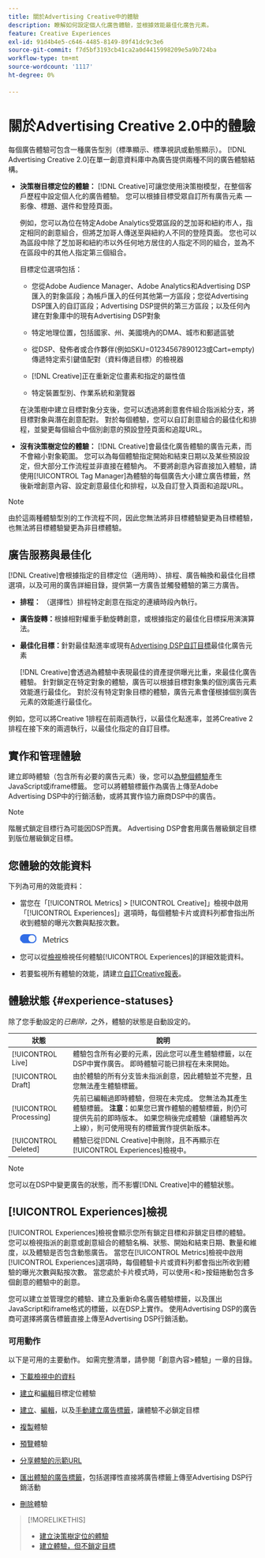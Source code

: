 ```yaml
---
title: 關於Advertising Creative中的體驗
description: 瞭解如何設定個人化廣告體驗，並根據效能最佳化廣告元素。
feature: Creative Experiences
exl-id: 91d4b4e5-c646-4485-8149-89f41dc9c3e6
source-git-commit: f7d5bf3193cb41ca2a0d4415998209e5a9b724ba
workflow-type: tm+mt
source-wordcount: '1117'
ht-degree: 0%

---
```


# 關於Advertising Creative 2.0中的體驗

每個廣告體驗可包含一種廣告型別（標準顯示、標準視訊或動態顯示）。 [!DNL Advertising Creative 2.0]在單一創意資料庫中為廣告提供兩種不同的廣告體驗結構。

* **決策樹目標定位的體驗：** [!DNL Creative]可讓您使用決策樹模型，在整個客戶歷程中設定個人化的廣告體驗。 您可以根據目標受眾自訂所有廣告元素 — 影像、標題、選件和登陸頁面。

  例如，您可以為位在特定Adobe Analytics受眾區段的芝加哥和紐約市人，指定相同的創意組合，但將芝加哥人傳送至與紐約人不同的登陸頁面。 您也可以為區段中除了芝加哥和紐約市以外任何地方居住的人指定不同的組合，並為不在區段中的其他人指定第三個組合。

  目標定位選項包括：

   * 您從Adobe Audience Manager、Adobe Analytics和Advertising DSP匯入的對象區段；為帳戶匯入的任何其他第一方區段；您從Advertising DSP匯入的自訂區段；Advertising DSP提供的第三方區段；以及任何內建在對象庫中的現有Advertising DSP對象

   * 特定地理位置，包括國家、州、美國境內的DMA、城市和郵遞區號

   * 從DSP、發佈者或合作夥伴(例如SKU=01234567890123或Cart=empty)傳遞特定索引鍵值配對（資料傳遞目標）的檢視器

   * [!DNL Creative]正在重新定位畫素和指定的屬性值

   * 特定裝置型別、作業系統和瀏覽器

  在決策樹中建立目標對象分支後，您可以透過將創意套件組合指派給分支，將目標對象與潛在創意配對。 對於每個體驗，您可以自訂創意組合的最佳化和排程，並變更每個組合中個別創意的預設登陸頁面和追蹤URL<!-- later: and any flexible attributes -->。

* **沒有決策樹定位的體驗：** [!DNL Creative]會最佳化廣告體驗的廣告元素，而不會縮小對象範圍。 您可以為每個體驗指定開始和結束日期以及某些預設設定，但大部分工作流程並非直接在體驗內。 不要將創意內容直接加入體驗，請使用[!UICONTROL Tag Manager]為體驗的每個廣告大小建立廣告標籤，然後新增創意內容、設定創意最佳化和排程，以及自訂登入頁面和追蹤URL<!-- later: and any flexible attributes -->。

>[!NOTE]
>
> 由於這兩種體驗型別的工作流程不同，因此您無法將非目標體驗變更為目標體驗，也無法將目標體驗變更為非目標體驗。

## 廣告服務與最佳化

<!-- MORE -->
<!-- When multiple ad variants qualify for an impression -->

[!DNL Creative]會根據指定的目標定位（適用時）、排程、廣告輪換和最佳化目標選項，以及可用的廣告詳細目錄，提供第一方廣告並觸發體驗的第三方廣告。

* **排程：** （選擇性）排程特定創意在指定的連續時段內執行。

* **廣告旋轉：**&#x200B;根據相對權重手動旋轉創意，或根據指定的最佳化目標採用演演算法。

* **最佳化目標：**&#x200B;針對最佳點進率或現有[Advertising DSP自訂目標](/help/dsp/optimization/custom-goal.md)最佳化廣告元素

  [!DNL Creative]會透過為體驗中表現最佳的資產提供曝光比重，來最佳化廣告體驗。 針對鎖定在特定對象的體驗，廣告可以根據目標對象集的個別廣告元素效能進行最佳化。 對於沒有特定對象目標的體驗，廣告元素會僅根據個別廣告元素的效能進行最佳化。

例如，您可以將Creative 1排程在前兩週執行，以最佳化點進率，並將Creative 2排程在接下來的兩週執行，以最佳化指定的自訂目標。

## 實作和管理體驗

建立即時體驗（包含所有必要的廣告元素）後，您可以[為整個體驗](experience-tag-export.md)產生JavaScript或iframe標籤。 您可以將體驗標籤作為廣告上傳至Adobe Advertising DSP中的行銷活動，或將其實作協力廠商DSP中的廣告。

>[!NOTE]
>
>階層式鎖定目標行為可能因DSP而異。 Advertising DSP會套用廣告層級鎖定目標到版位層級鎖定目標。

## 您體驗的效能資料

下列為可用的效能資料：

* 當您在「[!UICONTROL Metrics] > [!UICONTROL Creative]」檢視中啟用「[!UICONTROL Experiences]」選項時，每個體驗卡片或資料列都會指出所收到體驗的曝光次數與點按次數。

  ![量度選項](/help/creative/assets/metrics-option.png "量度選項")

* 您可以從[檢視](experience-performance-details.md)檢視任何體驗[!UICONTROL Experiences]的詳細效能資料。

* 若要監視所有體驗的效能，請建立[自訂Creative報表](/help/creative/report-custom-creative.md)。

## 體驗狀態 {#experience-statuses}

除了您手動設定的&#x200B;*已刪除，*&#x200B;之外，體驗的狀態是自動設定的。

| 狀態 | 說明 |
| ------ | ----------- |
| [!UICONTROL Live] | 體驗包含所有必要的元素，因此您可以產生體驗標籤，以在DSP中實作廣告。 即時體驗可能已排程在未來開始。 |
| [!UICONTROL Draft] | 由於體驗的所有分支皆未指派創意，因此體驗並不完整，且您無法產生體驗標籤。 |
| [!UICONTROL Processing] | 先前已編輯過即時體驗，但現在未完成。 您無法為其產生體驗標籤。 **注意：**&#x200B;如果您已實作體驗的體驗標籤，則仍可提供先前的即時版本。 如果您稍後完成體驗（讓體驗再次上線），則可使用現有的標籤實作提供新版本。 |
| [!UICONTROL Deleted] | 體驗已從[!DNL Creative]中刪除，且不再顯示在[!UICONTROL Experiences]檢視中。 |

>[!NOTE]
>
>您可以在DSP中變更廣告的狀態，而不影響[!DNL Creative]中的體驗狀態。

## [!UICONTROL Experiences]檢視

[!UICONTROL Experiences]檢視會顯示您所有鎖定目標和非鎖定目標的體驗。 您可以檢視指派的創意或創意組合的體驗名稱、狀態、開始和結束日期、數量和維度，以及體驗是否包含動態廣告。 當您在[!UICONTROL Metrics]檢視中啟用[!UICONTROL Experiences]選項時，每個體驗卡片或資料列都會指出所收到體驗的曝光次數與點按次數。 當您處於卡片模式時，可以使用&lt;和>按鈕捲動包含多個創意的體驗中的創意。

您可以建立並管理您的體驗、建立及重新命名廣告體驗標籤，以及匯出JavaScript和iframe格式的標籤，以在DSP上實作。 使用Advertising DSP的廣告商可選擇將廣告標籤直接上傳至Advertising DSP行銷活動。

### 可用動作

以下是可用的主要動作。 如需完整清單，請參閱「創意內容>體驗」一章的目錄。

* [下載檢視中的資料](experience-download-view.md)

* [建立](/help/creative/experiences/experience-create-targeting.md)和[編輯](/help/creative/experiences/experience-edit-targeting.md)目標定位體驗

* [建立](/help/creative/experiences/experience-create-no-targeting.md)、[編輯](/help/creative/experiences/experience-edit-no-targeting.md)，以及[手動建立廣告標籤](/help/creative/experiences/experience-tag-create-manually.md)，讓體驗不必鎖定目標

* [複製](experience-clone.md)體驗

* [預覽](experience-preview.md)體驗

* [分享體驗的示範URL](experience-share-demo-url.md)

* [匯出體驗的廣告標籤](experience-tag-export.md)，包括選擇性直接將廣告標籤上傳至Advertising DSP行銷活動

* [刪除](experience-delete.md)體驗

>[!MORELIKETHIS]
>
>* [建立決策樹定位的體驗](experience-create-targeting.md)
>* [建立體驗，但不鎖定目標](experience-create-no-targeting.md)
